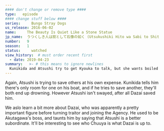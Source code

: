 ```yaml
---
#### don't change or remove type ####
type:   episode
#### change stuff below ####
series:     Bungo Stray Dogs
us_release: 2016-06-02 
name:     The Beauty Is Quiet Like a Stone Statue
jp_name:  うつくしき人は寂として石像の如く (Utsukushiki Hito wa Sabi to Shite Sekizō no Gotoku)
number:   9
season:   1
status:     watched
view_history:  # must order recent first
  - date: 2019-04-23
summary:   >- # this means to ignore newlines
  Kunikida and Atsushi try to get Kyouka to talk, but she wants boiled tofu first, so Atsushi agrees and he ends up buying. After, Kunikida reminds him that she's many people and is currently being wanted by the government. Instead of turning her in however, Atsushi takes her on a date all around the city, but the last place she asks to go is the police station to turn herself in. Before that can happen though, the Port Mafia and Akutagawa arrive and capture them both. The Agency hears that Atsushi was captured and starts a hunt for him. Meanwhile, Dazai is still a prisioner of the Port Mafia and has been taunting Akutagawa. At the end, another character Chuuya shows up. 
---
```


Again, Atsushi is trying to save others at his own expense. Kunikida tells him there's only room for one on his boat, and if he tries to save another, they'll both end up drowning. However Atsushi isn't swayed, after all Dazai saved him. 

We aslo learn a bit more about Dazai, who was apparently a pretty important figure before turning traitor and joining the Agency. He used to be Akutagawa's boss, and taunts him by saying that Atsushi is a better subordinate. It'll be interesting to see who Chuuya is what Dazai is up to.